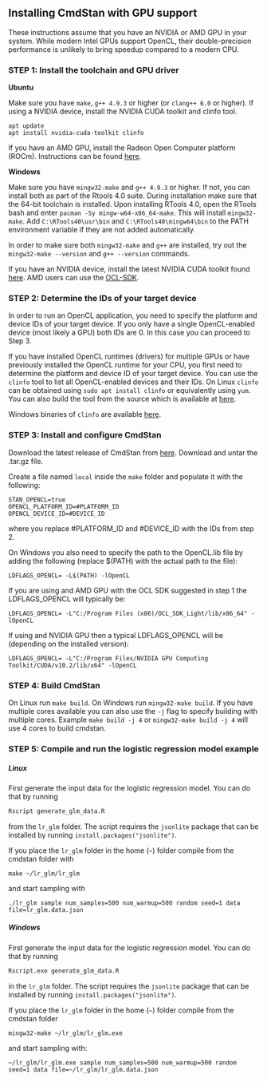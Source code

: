 ## Installing CmdStan with GPU support

These instructions assume that you have an NVIDIA or AMD GPU in your system. While modern Intel GPUs support OpenCL, their double-precision performance is unlikely to bring speedup compared to a modern CPU.

### STEP 1: Install the toolchain and GPU driver

**Ubuntu**

Make sure you have `make`, `g++ 4.9.3` or higher (or `clang++ 6.0` or higher).
If using a NVIDIA device, install the NVIDIA CUDA toolkit and clinfo tool.

```
apt update
apt install nvidia-cuda-toolkit clinfo
```

If you have an AMD GPU, install the Radeon Open Computer platform (ROCm). Instructions can be found [here](https://rocm-documentation.readthedocs.io/en/latest/Installation_Guide/Installation-Guide.html).

**Windows**

Make sure you have `mingw32-make` and `g++ 4.9.3` or higher. If not, you can install both as part of the Rtools 4.0 suite. During installation make sure that the 64-bit toolchain is installed. Upon installing RTools 4.0, open the RTools bash and enter `pacman -Sy mingw-w64-x86_64-make`. This will install `mingw32-make`. Add `C:\RTools40\usr\bin` and `C:\RTools40\mingw64\bin` to the PATH environment variable if they are not added automatically.

In order to make sure both `mingw32-make` and `g++` are installed, try out the `mingw32-make --version` and `g++ --version` commands.

If you have an NVIDIA device, install the latest NVIDIA CUDA toolkit found [here](https://developer.nvidia.com/cuda-toolkit). AMD users can use the [OCL-SDK](https://github.com/GPUOpen-LibrariesAndSDKs/OCL-SDK/releases).

### STEP 2: Determine the IDs of your target device

In order to run an OpenCL application, you need to specify the platform and device IDs of your target device. If you only have a single OpenCL-enabled device (most likely a GPU) both IDs are 0. In this case you can proceed to Step 3.

If you have installed OpenCL runtimes (drivers) for multiple GPUs or have previously installed the OpenCL runtime for your CPU, you first need to determine the platform and device ID of your target device. You can use the `clinfo` tool to list all OpenCL-enabled devices and their IDs. On Linux `clinfo` can be obtained using `sudo apt install clinfo` or equivalently using `yum`. You can also build the tool from the source which is available at [here](https://github.com/Oblomov/clinfo).

Windows binaries of `clinfo` are available [here](https://github.com/Oblomov/clinfo#windows-support).

### STEP 3: Install and configure CmdStan 

Download the latest release of CmdStan from [here](https://github.com/stan-dev/cmdstan/releases/tag/v2.23.0). Download and untar the .tar.gz file.

Create a file named `local` inside the `make` folder and populate it with the following:

```
STAN_OPENCL=true
OPENCL_PLATFORM_ID=#PLATFORM_ID
OPENCL_DEVICE_ID=#DEVICE_ID
```
where you replace #PLATFORM_ID and #DEVICE_ID with the IDs from step 2.

On Windows you also need to specify the path to the OpenCL.lib file by adding the following (replace $(PATH) with the actual path to the file):
```
LDFLAGS_OPENCL= -L$(PATH) -lOpenCL
```

If you are using and AMD GPU with the OCL SDK suggested in step 1 the LDFLAGS_OPENCL will typically be:
```
LDFLAGS_OPENCL= -L"C:/Program Files (x86)/OCL_SDK_Light/lib/x86_64" -lOpenCL
```

If using and NVIDIA GPU then a typical LDFLAGS_OPENCL will be (depending on the installed version):
```
LDFLAGS_OPENCL= -L"C:/Program Files/NVIDIA GPU Computing Toolkit/CUDA/v10.2/lib/x64" -lOpenCL
```

### STEP 4: Build CmdStan

On Linux run `make build`. On Windows run `mingw32-make build`. If you have multiple cores available you can also use the `-j` flag to specify building with multiple cores. Example `make build -j 4` or `mingw32-make build -j 4` will use 4 cores to build cmdstan.

### STEP 5: Compile and run the logistic regression model example

##### Linux

First generate the input data for the logistic regression model. You can do that by running 
```R
Rscript generate_glm_data.R
```
from the `lr_glm` folder. The script requires the `jsonlite` package that can be installed by running `install.packages("jsonlite")`.

If you place the `lr_glm` folder in the home (`~`) folder compile from the cmdstan folder with
```
make ~/lr_glm/lr_glm
```
and start sampling with
```
./lr_glm sample num_samples=500 num_warmup=500 random seed=1 data file=lr_glm.data.json
```

##### Windows

First generate the input data for the logistic regression model. You can do that by running 
```R
Rscript.exe generate_glm_data.R
```
in the `lr_glm` folder. The script requires the `jsonlite` package that can be installed by running `install.packages("jsonlite")`.

If you place the `lr_glm` folder in the home (`~`) folder compile from the cmdstan folder 
```
mingw32-make ~/lr_glm/lr_glm.exe
```
and start sampling with:
```
~/lr_glm/lr_glm.exe sample num_samples=500 num_warmup=500 random seed=1 data file=~/lr_glm/lr_glm.data.json
```